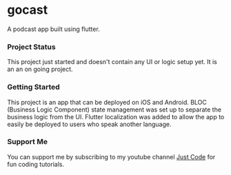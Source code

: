 # gocast

A podcast app built using flutter.

### Project Status

This project just started and doesn't contain any UI or logic setup yet. It is an an on going project.

### Getting Started

This project is an app that can be deployed on iOS and Android. BLOC (Business Logic Component) state management was set up to separate the business logic from the UI. Flutter localization was added to allow the app to easily be deployed to users who speak another language.

### Support Me

You can support me by subscribing to my youtube channel [Just Code](https://www.youtube.com/channel/UC4FAkgJhA-e_O3qxQbCi4yw) for fun coding tutorials.
